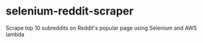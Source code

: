# selenium-reddit-scraper
Scrape top 10 subreddits on Reddit's popular page using Selenium and AWS lambda
